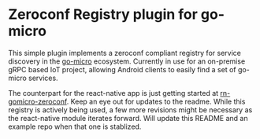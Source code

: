 # Zeroconf Registry plugin for go-micro

This simple plugin implements a zeroconf compliant registry for service discovery in the
[go-micro](https://github.com/micro/go-micro) ecosystem. Currently in use for an on-premise gRPC
based IoT project, allowing Android clients to easily find a set of go-micro services. 

The counterpart for the react-native app is just getting started at [rn-gomicro-zeroconf](https://github.com/bkono/rn-gomicro-zeroconf). Keep an eye out for updates to the readme. While this registry is actively being used, a few more revisions might be necessary as the react-native module iterates forward. Will update this README and an example repo when that one is stablized.
